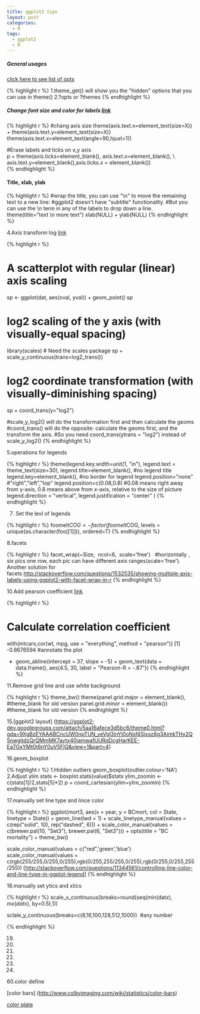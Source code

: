 ```yaml
---
title: ggplot2 tips
layout: post
categories:
  - R
tags:
  - ggplot2
  - R
---
```


##### General usages 

[click here to see list of opts](https://github.com/hadley/ggplot2/wiki/+opts%28%29-List)

{% highlight r %}
1.theme_get() will show you the "hidden" options that you can use in theme()
2.?opts or ?themes
{% endhighlight %}


##### Change font size and color for labels [link](http://stackoverflow.com/questions/3864535/how-can-i-add-a-subtitle-and-change-the-font-size-of-ggplot-plots-in-r)

{% highlight r %}
#chang axis size
theme(axis.text.x=element_text(size=X)) + theme(axis.text.y=element_text(size=X))
theme(axis.text.x=element_text(angle=90,hjust=1))

#Erase labels and ticks on x,y axis  
p + theme(axis.ticks=element\_blank(), axis.text.x=element\_blank(), \  
axis.text.y=element\_blank(),axis.ticks.x = element\_blank())  
{% endhighlight %}

#### Title, xlab, ylab

{% highlight r %}
#wrap the title, you can use "\n" to move the remaining text to a new line:
#ggplot2 doesn't have "subtitle" functionality. 
#But you can use the \n term in any of the labels to drop down a line.
theme(title="text \n more text")
xlab(NULL) + ylab(NULL)
{% endhighlight %}

4.Axis transform log [link](http://wiki.stdout.org/rcookbook/Graphs/Axes%20%28ggplot2%29/#axis-transformations-log-sqrt-etc)

{% highlight r %}
# A scatterplot with regular (linear) axis scaling
sp <- ggplot(dat, aes(xval, yval)) + geom_point()
sp

# log2 scaling of the y axis (with visually-equal spacing)
library(scales) # Need the scales package
sp + scale_y_continuous(trans=log2_trans())

# log2 coordinate transformation (with visually-diminishing spacing)
sp + coord_trans(y="log2")

#scale_y_log2() will do the transformation first and then calculate the geoms
#coord_trans() will do the opposite: calculate the geoms first, and the transform the axis.
#So you need coord_trans(ytrans = "log2") instead of scale_y_log2()
{% endhighlight %}

5.operations for legends

{% highlight r %}
theme(legend.key.width=unit(1, "in"),
legend.text = theme_text(size=30),
legend.title=element_blank(), #no legend title
legend.key=element_blank(), #no border for legend
legend.position="none"  #"right","left","top"
legend.position=c(0.08,0.8) #0.08 means right away from y-axis, 0.8 means above from x-axis, relative to the size of picture
legend.direction = "vertical",
legend.justification = "center"
)
{% endhighlight %}

7. Set the levl of legends

{% highlight r %}
foomelt$COG <- factor(foomelt$COG, levels = unique(as.character(foo[[1]])), ordered=T)
{% endhighlight %}

8.facets

{% highlight r %}
facet_wrap(~Size,  ncol=6,  scale='free')   #horizontally , six pics one row, each pic can have different axis ranges(scale='free').
Another solution for facets http://stackoverflow.com/questions/1532535/showing-multiple-axis-labels-using-ggplot2-with-facet-wrap-in-r
{% endhighlight %}

10.Add pearson coefficient [link](http://stackoverflow.com/questions/2050610/creating-a-facet-wrap-plot-with-ggplot2-with-different-annotations-in-each-plot)

{% highlight r %}
# Calculate correlation coefficient
with(mtcars,cor(wt, mpg, use = "everything", method = "pearson"))
[1] -0.8676594
#annotate the plot
+ geom_abline(intercept = 37, slope = -5) + 
geom_text(data = data.frame(), aes(4.5, 30, label = "Pearson-R = -.87"))
{% endhighlight %}

11.Remove grid line and use white background

{% highlight r %}
theme_bw()
theme(panel.grid.major = element_blank(), #theme_blank for old version
panel.grid.minor = element_blank())  #theme_blank for old version
{% endhighlight %}

15.[ggplot2 layout] (https://ggplot2-dev.googlegroups.com/attach/5aa16afece3d5bc6/theme0.html?gda=9XgBzEYAAABCncUW0npTUN_veVgl3inYi0oNsf4Sjxsz8g3AimkTHy2Q5nwgitdzQrQMmMK7aytx40jamwa1UURqDcgHarKEE-Ea7GxYMt0t6nY0uV5FIQ&view=1&part=4)

16.geom_boxplot

{% highlight r %}
1.Hidden outliers
geom_boxplot(outlier.colour='NA')
2.Adjust ylim
stats <- boxplot.stats(value)$stats
ylim_zoomin <- c(stats[1]/2,stats[5]*2)
p + coord_cartesian(ylim=ylim_zoomin)
{% endhighlight %}

17.manually set line type and lince color

{% highlight r %}
ggplot(mort3, aes(x = year, y = BCmort, col = State, linetype = State)) +
  geom_line(lwd = 1) +
  scale_linetype_manual(values = c(rep("solid", 10), rep("dashed", 6))) +
  scale_color_manual(values = c(brewer.pal(10, "Set3"), brewer.pal(6, "Set3"))) +
  opts(title = "BC mortality") +
  theme_bw()

scale_color_manual(values = c("red",'green','blue')
scale_color_manual(values = c(rgb(255/255,0/255,0/255),rgb(0/255,255/255,0/255),rgb(0/255,0/255,255/255))
[http://stackoverflow.com/questions/11344561/controlling-line-color-and-line-type-in-ggplot-legend]
{% endhighlight %}

18.manually set ytics and xtics

{% highlight r %}
scale_x_continuous(breaks=round(seq(min(dat$x), mx(dat$x), by=0.5),1))

sclale_y_continuous(breaks=c(8,16,100,128,512,1000))  #any number

{% endhighlight %}

19.  

20.

21.

30.

40.

50.

60.color define

[color bars] (http://www.colbyimaging.com/wiki/statistics/color-bars)

[color plate](http://www.r-bloggers.com/define-intermediate-color-steps-for-colorramppalette/)

